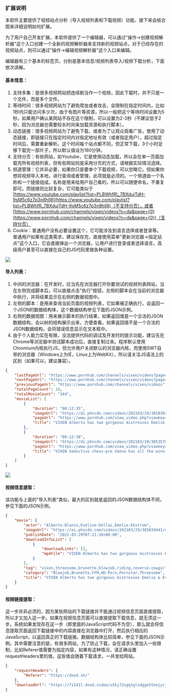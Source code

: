 
### 扩展说明

本软件主要提供了视频站点分析（导入视频列表和下载视频）功能，接下来会结合图来详细说明如何扩展。

为了用户自己开发扩展，本软件提供了一个编辑器，可以通过"操作->创建视频解析器"这个入口创建一个全新的视频解析器来支持新的视频站点，对于已经存在的视频站点，则可以通过"操作->编辑视频解析器"这个入口来编辑。

编辑器有三个基本的标签页，分别是基本信息/视频列表导入/视频下载分析，下面依次讲解。

#### 基本信息：

1.  支持多集：是很多视频网站把连续剧当作一个视频，因此下载时，并不只是一个文件，而是多个文件。
2.  等待时间：很多视频网站为了避免爬虫或者攻击，会限制在指定时间内，比如1秒内只能访问多少次，由于有图片等资源，所以一般把这个等待时间设置为5秒。如果用户确认某网站不存在这个限制，可以设置为2-3秒（不建议低于2秒，因为浏览器也需要较长时间来加载资源和执行脚本）。
3.  动态链接：很多视频网站为了避免下载，或者为了让观众观看广告，使用了动态链接，即链接只在指定时间内对指定地址有效（或者指定用户），超过指定时间后，需要重新解析。这个时间每个站点都不同，但正常下载，3个小时足够下载完一部片子，所以默认值设为180分钟。
4.  支持分页：有些网站，如Youtube，它是使用动态加载，所以会在单一页面加载完所有视频列表，但有些网站则是采用分页的方式，请根据实际情况选择。
5.  频道管理：它并非必要，如果你只是要单个下载视频，可以忽略它。但如果你想将视频导入本地，进行查询或者管理，此项就是必须的。一个频道由一个名称和一个链接组成。名称是用来给用户自己看的，所以可以随便命名，不重复即可。而链接则比较复杂，它可能类似于[https://www.youtube.com/playlist?list=PLBWhfR\_7BXduiTdH-9sM5c6z7p3n8hll8](https://www.youtube.com/playlist?list=PLBWhfR_7BXduiTdH-9sM5c6z7p3n8hll8)（不支持分页），或者[https://www.pornhub.com/channels/vixen/videos?o=da&page={0](https://www.pornhub.com/channels/vixen/videos?o=da&page={0)}（支持分页）
6.  Cookie：普通用户没有必要设置这个，它可能涉及到语言选择或者登录等。普通用户如果有这类需求，建议保存完，直接使用菜单"更新浏览器->指定站点"这个入口，它会直接弹出一个浏览器，让用户进行登录或者选择语言。高级用户甚至可以直接在自己的JS代码里做各种设置。

![](https://github.com/aquariusStudio/cicada/blob/main/help/images/editSiteParser.png)

#### 导入列表：

1.  中间的浏览器：在开发时，应当先在浏览器打开你要测试的视频列表网站，当在左侧完成脚本后，可以直接点击"执行"按钮，左侧的脚本会在当前的浏览器中执行，并将结果显示在右侧的数据视图中。
2.  左侧的脚本：是用来查询当前页面的视频列表，它如果被正确执行，会返回一个JSON的数据结构体，这个数据结构参见下面的JSON示例。
3.  右侧的数据视图：用来展示脚本的执行结果，如果返回值是一个合法的JSON数据结构，会以树的结构展示出来，方便查看。如果返回值不是一个合法的JSON数据结构，会将错误信息显示在文本框中。
4.  由于个人能力实在有限，没法提供代码的调试及开发时的提示功能，建议先在Chrome等浏览器中测试脚本成功后，直接复制过来。程序默认使用Chromium内核执行JS，但允许用户关闭默认的浏览器内核，而使用SWT自带的浏览器（Windows上为IE，Linux上为WebKit），所以请关注JS语法上的区别（如果可以，建议兼容）。


```json
{
    "lastPageUrl": "https://www.pornhub.com/channels/vixen/videos?page=10",
    "nextPageUrl": "https://www.pornhub.com/channels/vixen/videos?page=3",
    "previousPageUrl": "https://www.pornhub.com/channels/vixen/videos",
    "totalPageCount": 10,
    "totalMovieCount": "344",
    "movieList": [
        {
            "duration": "00:12:35",
            "imageUrl": "https://di.phncdn.com/videos/202103/29/385839441/original/(m=eafTGgaaaa)(mh=tJZIlUcJe1Us4N4e)12.jpg",
            "pageUrl": "https://www.pornhub.com/view_video.php?viewkey=ph60617f5f88f3c",
            "title": "VIXEN Alberto has two gorgeous mistresses Emelie & Eveline"
        },
        {
            "duration": "00:12:38",
            "imageUrl": "https://di.phncdn.com/videos/202103/19/385357081/original/(m=eafTGgaaaa)(mh=cCztdW7mG_FFzyx4)11.jpg",
            "pageUrl": "https://www.pornhub.com/view_video.php?viewkey=ph60546afb3605f",
            "title": "VIXEN Seductive chess-pro Vanna has all the winning moves"
        }
    ]
}
```

![](https://github.com/aquariusStudio/cicada/blob/main/help/images/editSiteParserList.png)

#### 视频信息提取：

该功能与上面的"导入列表"类似，最大的区别就是返回的JSON数据结构体不同，参见下面的JSON示例。

```json
{
    "movie": {
        "actor": "Alberto-Blanco,Eveline-Dellai,Emelie-Ekstrom",
        "imageUrl": "https://ei.phncdn.com/videos/202103/29/385839441/original/(m=eafTGgaaaa)(mh=tJZIlUcJe1Us4N4e)12.jpg?cache=2021120302",
        "publishDate": "2021-03-29T07:21:20+00:00",
        "downloadInfoList": [
            {
                "downloadLinks": [],
                "mp4File": "VIXEN Alberto has two gorgeous mistresses Emelie & Eveline.mp4"
            }
        ],
        "tag": "vixen,threesome,brunette,blowjob,riding,reverse-cowgirl,missionary,doggystyle,facial,cum-in-mouth,cum-swapping,deepthroat,double-blowjob,3some",
        "category": "Blowjob,Brunette,FFM,HD-Porn,Pornstar,Threesome",
        "title": "VIXEN Alberto has two gorgeous mistresses Emelie & Eveline"
    }
}
```

#### 视频链接提取：

这一步并非必须的，因为某些网站的下载链接并不能通过视频信息页面直接提取，所以才又加入这一步。如果在视频信息页面可以直接提取下载信息，就无须这一步。系统如果发现存在这一步（即里面的JavaScript代码不为空），那么就会将信息提取页面返回下载链接中的内容直接在浏览器中打开，然后执行相应的JavaScript，以返回真正的下载链接。数据结构体比较简单，参见下面的JSON示例。其中需要注意的是，有很多网站，为了防止下载，会在请求头里加入一些限制，比如Referer值需要为指定内容，如果有这种情况，请正确设置requestHeaders里的值，这些值会随着下载请求，一并发给网站。

```json
{
    "requestHeaders": {
        "Referer": "https://dood.sh/"
    },
    "downloadUrl": "https://fi141l.dood.video/u5kj72sgqtglsdgge5teejyrjuqlvldhxe6d4krrbishghud4jbz4ppwsqpq/c3x8z5aj7n~PPSjnmrJCv?token=ima4toomuenj50d6jhlenqwd&expiry=1640261894020"
}
```
